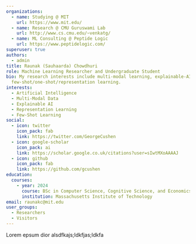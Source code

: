 ```yaml
---
organizations:
  - name: Studying @ MIT
    url: https://www.mit.edu/
  - name: Research @ CMU Guruswami Lab
    url: http://www.cs.cmu.edu/~venkatg/
  - name: ML Consulting @ Peptide Logic
    url: https://www.peptidelogic.com/
superuser: true
authors:
  - admin
title: Raunak (Sauhaarda) Chowdhuri
role: Machine Learning Researcher and Undergraduate Student
bio: My research interests include multi-modal learning, explainable-AI, and
  few-shot/one-shot/representation learning.
interests:
  - Artificial Intelligence
  - Multi-Modal Data
  - Explainable AI
  - Representation Learning
  - Few-Shot Learning
social:
  - icon: twitter
    icon_pack: fab
    link: https://twitter.com/GeorgeCushen
  - icon: google-scholar
    icon_pack: ai
    link: https://scholar.google.co.uk/citations?user=sIwtMXoAAAAJ
  - icon: github
    icon_pack: fab
    link: https://github.com/gcushen
education:
  courses:
    - year: 2024
      course: BSc in Computer Science, Cognitive Science, and Economics
      institution: Massachusetts Institute of Technology
email: raunakc@mit.edu
user_groups:
  - Researchers
  - Visitors
---
```

Lorem epsum dior alsdfkajs;ldkfjas;ldkfa
